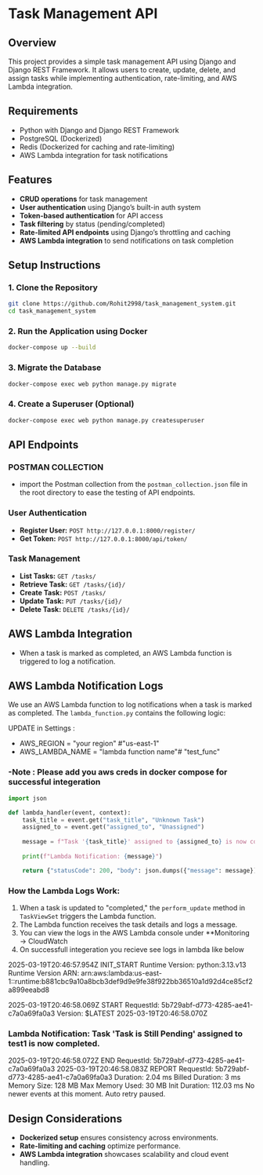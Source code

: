 # Task Management API

## Overview
This project provides a simple task management API using Django and Django REST Framework. It allows users to create, update, delete, and assign tasks while implementing authentication, rate-limiting, and AWS Lambda integration.

## Requirements
- Python with Django and Django REST Framework
- PostgreSQL (Dockerized)
- Redis (Dockerized for caching and rate-limiting)
- AWS Lambda integration for task notifications

## Features
- **CRUD operations** for task management
- **User authentication** using Django’s built-in auth system
- **Token-based authentication** for API access
- **Task filtering** by status (pending/completed)
- **Rate-limited API endpoints** using Django’s throttling and caching
- **AWS Lambda integration** to send notifications on task completion

## Setup Instructions

### 1. Clone the Repository
```sh
git clone https://github.com/Rohit2998/task_management_system.git
cd task_management_system
```

### 2. Run the Application using Docker
```sh
docker-compose up --build
```

### 3. Migrate the Database
```sh
docker-compose exec web python manage.py migrate
```

### 4. Create a Superuser (Optional)
```sh
docker-compose exec web python manage.py createsuperuser
```

## API Endpoints
### POSTMAN COLLECTION
- import the Postman collection from the `postman_collection.json` file in the root directory to ease the testing of API endpoints.
### User Authentication
- **Register User:** `POST http://127.0.0.1:8000/register/`
- **Get Token:** `POST http://127.0.0.1:8000/api/token/`

### Task Management
- **List Tasks:** `GET /tasks/`
- **Retrieve Task:** `GET /tasks/{id}/`
- **Create Task:** `POST /tasks/`
- **Update Task:** `PUT /tasks/{id}/`
- **Delete Task:** `DELETE /tasks/{id}/`

## AWS Lambda Integration
- When a task is marked as completed, an AWS Lambda function is triggered to log a notification.


## AWS Lambda Notification Logs

We use an AWS Lambda function to log notifications when a task is marked as completed. The `lambda_function.py` contains the following logic:

UPDATE in Settings :

- AWS_REGION = "your region" #"us-east-1"
- AWS_LAMBDA_NAME = "lambda function name"# "test_func"


### -Note : Please add you aws creds in docker compose for successful integeration


```python
import json

def lambda_handler(event, context):
    task_title = event.get("task_title", "Unknown Task")
    assigned_to = event.get("assigned_to", "Unassigned")
    
    message = f"Task '{task_title}' assigned to {assigned_to} is now completed."
    
    print(f"Lambda Notification: {message}")

    return {"statusCode": 200, "body": json.dumps({"message": message})}
```

### How the Lambda Logs Work:
1. When a task is updated to "completed," the `perform_update` method in `TaskViewSet` triggers the Lambda function.
2. The Lambda function receives the task details and logs a message.
3. You can view the logs in the AWS Lambda console under **Monitoring → CloudWatch 
4. On successfull integeration you recieve see logs in lambda like below

2025-03-19T20:46:57.954Z
INIT_START Runtime Version: python:3.13.v13 Runtime Version ARN: arn:aws:lambda:us-east-1::runtime:b881cbc9a10a8bcb3def9d9e9fe38f922bb36510a1d92d4ce85cf2a899eeabd8

2025-03-19T20:46:58.069Z
START RequestId: 5b729abf-d773-4285-ae41-c7a0a69fa0a3 Version: $LATEST
2025-03-19T20:46:58.070Z

### Lambda Notification: Task 'Task is Still Pending' assigned to test1 is now completed.

2025-03-19T20:46:58.072Z
END RequestId: 5b729abf-d773-4285-ae41-c7a0a69fa0a3
2025-03-19T20:46:58.083Z
REPORT RequestId: 5b729abf-d773-4285-ae41-c7a0a69fa0a3 Duration: 2.04 ms Billed Duration: 3 ms Memory Size: 128 MB Max Memory Used: 30 MB Init Duration: 112.03 ms
No newer events at this moment. 
Auto retry paused.
 

## Design Considerations
- **Dockerized setup** ensures consistency across environments.
- **Rate-limiting and caching** optimize performance.
- **AWS Lambda integration** showcases scalability and cloud event handling.



